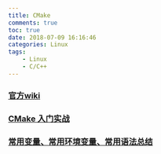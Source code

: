 ```yaml
---
title: CMake
comments: true
toc: true
date: 2018-07-09 16:16:46
categories: Linux
tags: 
    - Linux
    - C/C++
---
```


### [官方wiki](https://gitlab.kitware.com/cmake/community/wikis/home)

### [CMake 入门实战](http://www.hahack.com/codes/cmake/#%E8%87%AA%E5%AE%9A%E4%B9%89%E7%BC%96%E8%AF%91%E9%80%89%E9%A1%B9)

### [常用变量、常用环境变量、常用语法总结](https://blog.csdn.net/bytxl/article/details/50634868)
